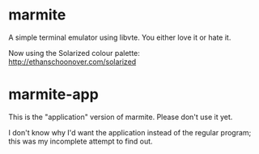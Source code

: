 marmite
=======

A simple terminal emulator using libvte. You either love it or hate it.

Now using the Solarized colour palette: http://ethanschoonover.com/solarized

marmite-app
===========

This is the "application" version of marmite. Please don't use it yet.

I don't know why I'd want the application instead of the regular program;
this was my incomplete attempt to find out.
